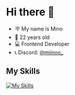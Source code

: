 # Hi there 👋
- 🪧 My name is Mino
- 🔞 22 years old
- 💻 Frontend Developer
- 📞 Discord: [@miinoo_](https://discord.gg/BrH5UhXVR5)

## My Skills
[![My Skills](https://skillicons.dev/icons?i=vue,js,ts,nodejs,html,css,lua,py,java,ai,php,blender,cpp,discord,figma)](https://miinoo.dev)
